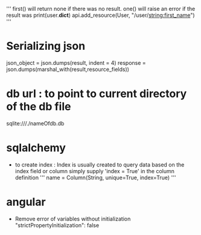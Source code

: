 '''
first() will return none if there was no result.
one() will raise an error if the result was
print(user.__dict__)
api.add_resource(User, "/user/<string:first_name>")
'''

# Serializing json
json_object = json.dumps(result, indent = 4)
response = json.dumps(marshal_with(result,resource_fields))

# db url : to point to current directory of the db file
sqlite:///./nameOfdb.db

# sqlalchemy 
- to create index : Index is usually created to query data based on the index field or column
        simply supply 'index = True' in the column definition
        '''
        name = Column(String, unique=True, index=True)
        '''

# angular 
- Remove error of variables without initialization
        "strictPropertyInitialization": false